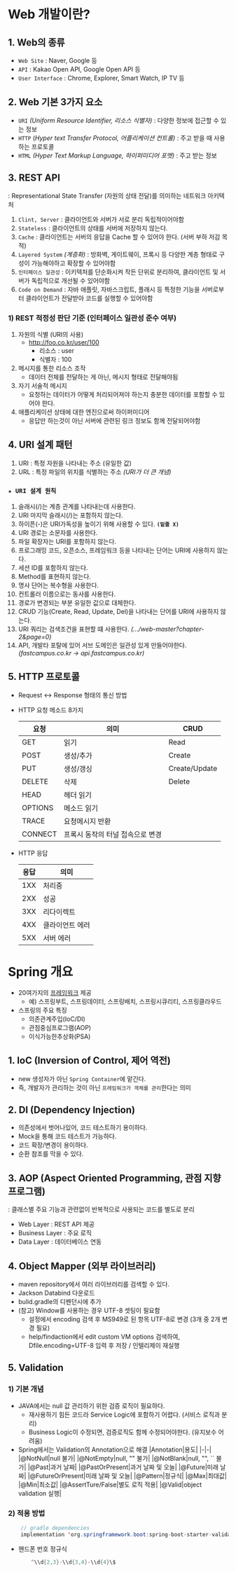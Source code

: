 # Web 개발이란?
## 1. Web의 종류
- `Web Site` : Naver, Google 등
- `API` : Kakao Open API, Google Open API 등
- `User Interface` : Chrome, Explorer, Smart Watch, IP TV 등

## 2. Web 기본 3가지 요소
- `URI` _(Uniform Resource Identifier, 리소스 식별자)_ : 다양한 정보에 접근할 수 있는 정보
- `HTTP` (_Hyper text Transfer Protocol, 어플리케이션 컨트롤)_ : 주고 받을 때 사용하는 프로토콜
- `HTML` _(Hyper Text Markup Language, 하이퍼미디어 포멧)_ : 주고 받는 정보

## 3. REST API
: Representational State Transfer (자원의 상태 전달)를 의미하는 네트워크 아키텍처
1. `Clint, Server` : 클라이언트와 서버가 서로 분리 독립적이어야함
2. `Stateless` : 클라이언트의 상태를 서버에 저장하지 않는다.
3. `Cache` : 클라이언트는 서버의 응답을 Cache 할 수 있어야 한다. (서버 부하 저감 목적)
4. `Layered System` _(계층화)_ : 방화벽, 게이트웨이, 프록시 등 다양한 계층 형태로 구성이 가능해야하고 확장할 수 있어야함
5. `인터페이스 일관성` : 이키텍처를 단순화시켜 작든 단위로 분리하여, 클라이언트 및 서버가 독립적으로 개선될 수 있어야함
6. `Code on Demand` : 자바 애플릿, 자바스크립트, 플래시 등 특정한 기능을 서버로부터 클라이언트가 전달받아 코드를 실행할 수 있어야함

### 1) REST 적정성 판단 기준 (인터페이스 일관성 준수 여부)
1) 자원의 식별 (URI의 사용)
    - http://foo.co.kr/user/100
        - 리소스 : user 
        - 식별자 : 100
2) 메시지를 통한 리소스 조작 
    - 데이터 전체를 전달하는 게 아닌, 메시지 형태로 전달해야됨
3) 자기 서술적 메시지
    - 요청하는 데이터가 어떻게 처리되어져야 하는지 충분한 데이터를 포함할 수 있어야 한다.
4) 애플리케이션 상태에 대한 엔진으로써 하이퍼미디어
    - 응답만 하는것이 아닌 서버에 관련된 링크 정보도 함께 전달되어야함

## 4. URI 설계 패턴 
1. URI : 특정 자원을 나타내는 주소 (유일한 값)
2. URL : 특정 파일의 위치를 식별하는 주소 _(URI가 더 큰 개념)_

### `★ URI 설계 원칙`
1. 슬래시(/)는 계층 관계를 나타내는데 사용한다.
2. URI 마지막 슬래시(/)는 포함하지 않는다.
3. 하이픈(-)은 URI가독성을 높이기 위해 사용할 수 있다. __`(밑줄 X)`__
4. URI 경로는 소문자를 사용한다.
5. 파일 확장자는 URI를 포함하지 않는다.
6. 프로그래밍 코드, 오픈소스, 프레임워크 등을 나타내는 단어는 URI에 사용하지 않는다.
7. 세션 ID를 포함하지 않는다.
8. Method를 표현하지 않는다.
9. 명사 단어는 복수형을 사용한다.
10. 컨트롤러 이름으로는 동사를 사용한다.
11. 경로가 변경되는 부분 유일한 값으로 대체한다.
12. CRUD 기능(Create, Read, Update, Del)을 나타내는 단어를 URI에 사용하지 않는다.
14. URI 쿼리는 검색조건을 표현할 떄 사용한다. _(.../web-master?chapter-2&page=0)_
15. API, 개발타 포탈에 있어 서브 도메인은 일관성 있게 만들어야한다. _(fastcampus.co.kr -> api.fastcampus.co.kr)_

## 5. HTTP 프로토콜
- Request <-> Response 형태의 통신 방법
- HTTP 요청 메소드 8가지

    |요청|의미|CRUD|
    |-|-|-|
    |GET|읽기|Read|
    |POST|생성/추가|Create|
    |PUT|생성/갱싱|Create/Update|
    |DELETE|삭제|Delete|
    |HEAD|헤더 읽기||
    |OPTIONS|메소드 읽기||
    |TRACE|요청메시지 반환||
    |CONNECT|프록시 동작의 터널 접속으로 변경||
- HTTP 응답

    |응답|의미|
    |-|-|
    |1XX|처리중|
    |2XX|성공| 
    |3XX|리다이렉트|
    |4XX|클라이언트 에러| 
    |5XX|서버 에러|

# Spring 개요
- 20여가지의 [프레임워크](https://spring.io/projects/spring-framework) 제공
    - 예) 스프링부트, 스프링데이터, 스프링배치, 스프링시큐리티, 스프링클라우드
- 스프링의 주요 특징
    - 의존관계주입(IoC/DI)
    - 관점중심프로그램(AOP)
    - 이식가능한추상화(PSA)

## 1. IoC (Inversion of Control, 제어 역전)
- new 생성자가 아닌 `Spring Container`에 맡긴다.
- 즉, 개발자가 관리하는 것이 아닌 `프레임워크가 객체를 관리`한다는 의미

## 2. DI (Dependency Injection)
- 의존성에서 벗어나있어, 코드 테스트하기 용이하다. 
- Mock을 통해 코드 테스트가 가능하다.
- 코드 확장/변경이 용이하다.
- 순환 참조를 막을 수 있다.

## 3. AOP (Aspect Oriented Programming, 관점 지향 프로그램)
: 클래스별 주요 기능과 관련없이 반복적으로 사용되는 코드를 별도로 분리
- Web Layer : REST API 제공 
- Business Layer : 주요 로직
- Data Layer : 데이터베이스 연동

## 4. Object Mapper (외부 라이브러리)
- maven repository에서 여러 라이브러리를 검색할 수 있다.
- Jackson Databind 다운로드
- bulid.gradle의 디펜던시에 추가
- (참고) Window를 사용하는 경우 UTF-8 셋팅이 필요함
    - 설정에서 encoding 검색 후 MS949로 된 항목 UTF-8로 변경 (3개 중 2개 변경 필요)
    - help/findaction에서 edit custom VM options 검색하여, Dfile.encoding=UTF-8 입력 후 저장 / 인텔리제이 재실행

## 5. Validation
### 1) 기본 개념
- JAVA에서는 null 값 관리하기 위한 검증 로직이 필요하다.
    - 재사용하기 힘든 코드라 Service Logic에 포함하기 어렵다. (서비스 로직과 분리)
    - Business Logic이 수정되면, 검증로직도 함께 수정되어야한다. (유지보수 어려움)
- Spring에서는 Validation의 Annotation으로 해결
    |Annotation|용도|
    |-|-|
    |@NotNull|null 불가|
    |@NotEmpty|null, "" 불가|
    |@NotBlank|null, "", `` 불가|
    |@Past|과거 날짜|
    |@PastOrPresent|과거 날짜 및 오늘|
    |@Future|미래 날짜|
    |@FutureOrPresent|미래 날짜 및 오늘|
    |@Pattern|정규식|
    |@Max|최대값|
    |@Min|최소값|
    |@AssertTure/False|별도 로직 적용|
    |@Valid|object validation 실행|

### 2) 적용 방법
```java
    // gradle dependencies
	implementation 'org.springframework.boot:spring-boot-starter-validation'
```

- 핸드폰 번호 정규식

    ```java
        ^\\d{2,3}-\\d{3,4}-\\d{4}\$
    ```
